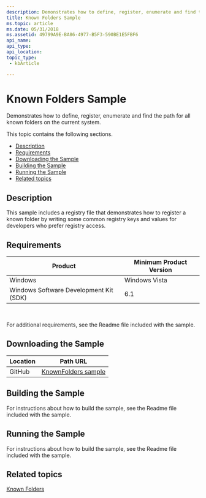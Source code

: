 ```yaml
---
description: Demonstrates how to define, register, enumerate and find the path for all known folders on the current system.
title: Known Folders Sample
ms.topic: article
ms.date: 05/31/2018
ms.assetid: 49799A9E-BA86-4977-B5F3-590BE1E5FBF6
api_name: 
api_type: 
api_location: 
topic_type: 
 - kbArticle

---
```


# Known Folders Sample

Demonstrates how to define, register, enumerate and find the path for all known folders on the current system.

This topic contains the following sections.

- [Description](#description)
- [Requirements](#requirements)
- [Downloading the Sample](#downloading-the-sample)
- [Building the Sample](#building-the-sample)
- [Running the Sample](#running-the-sample)
- [Related topics](#related-topics)

## Description

This sample includes a registry file that demonstrates how to register a known folder by writing some common registry keys and values for developers who prefer registry access.

## Requirements



| Product                                | Minimum Product Version |
|----------------------------------------|-------------------------|
| Windows                                | Windows Vista           |
| Windows Software Development Kit (SDK) | 6.1                     |



 

For additional requirements, see the Readme file included with the sample.

## Downloading the Sample

| Location      | Path URL                                                                                             |
|---------------|------------------------------------------------------------------------------------------------------|
| GitHub  | [KnownFolders sample](https://github.com/microsoft/Windows-classic-samples/tree/master/Samples/Win7Samples/winui/shell/appplatform/knownfolders) |

## Building the Sample

For instructions about how to build the sample, see the Readme file included with the sample.

## Running the Sample

For instructions about how to build the sample, see the Readme file included with the sample.

## Related topics

<dl> <dt>

[Known Folders](known-folders.md)
</dt> </dl>

 

 




